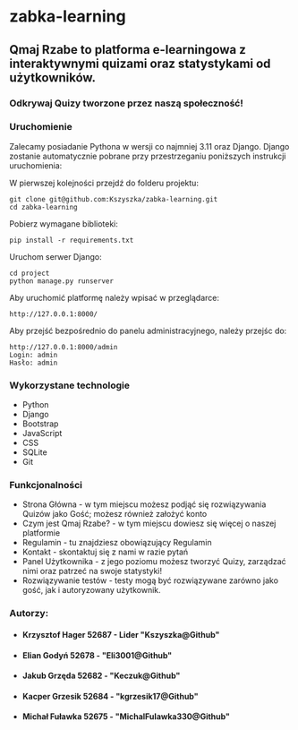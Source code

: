 # zabka-learning

## Qmaj Rzabe to platforma e-learningowa z interaktywnymi quizami oraz statystykami od użytkowników.

### **Odkrywaj Quizy tworzone przez naszą społeczność!**

### Uruchomienie
Zalecamy posiadanie Pythona w wersji co najmniej 3.11 oraz Django.
Django zostanie automatycznie pobrane przy przestrzeganiu poniższych instrukcji uruchomienia:

W pierwszej kolejności przejdź do folderu projektu:
```
git clone git@github.com:Kszyszka/zabka-learning.git
cd zabka-learning
```
Pobierz wymagane biblioteki:
```
pip install -r requirements.txt
```
Uruchom serwer Django:
```
cd project
python manage.py runserver
```
Aby uruchomić platformę należy wpisać w przeglądarce:
```
http://127.0.0.1:8000/
```
Aby przejść bezpośrednio do panelu administracyjnego, należy przejśc do:
```
http://127.0.0.1:8000/admin
Login: admin
Hasło: admin
```

### Wykorzystane technologie
- Python
- Django
- Bootstrap
- JavaScript
- CSS
- SQLite
- Git

### Funkcjonalności
- Strona Główna - w tym miejscu możesz podjąć się rozwiązywania Quizów jako Gość; możesz również założyć konto
- Czym jest Qmaj Rzabe? - w tym miejscu dowiesz się więcej o naszej platformie
- Regulamin - tu znajdziesz obowiązujący Regulamin
- Kontakt - skontaktuj się z nami w razie pytań
- Panel Użytkownika - z jego poziomu możesz tworzyć Quizy, zarządzać nimi oraz patrzeć na swoje statystyki!
- Rozwiązywanie testów - testy mogą być rozwiązywane zarówno jako gość, jak i autoryzowany użytkownik.

### Autorzy:
- #### Krzysztof Hager 52687 - Lider "Kszyszka@Github"
- #### Elian Godyń 52678 - "Eli3001@Github"
- #### Jakub Grzęda 52682 - "Keczuk@Github"
- #### Kacper Grzesik 52684 - "kgrzesik17@Github"
- #### Michał Fuławka 52675 - "MichalFulawka330@Github"